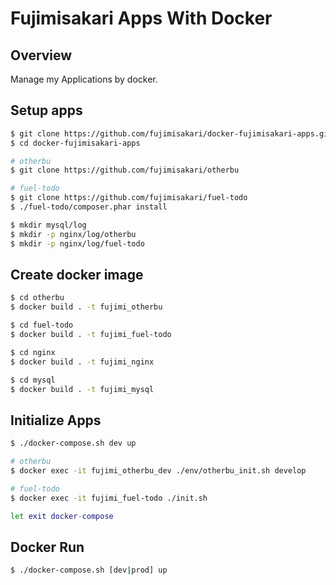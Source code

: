 # Fujimisakari Apps With Docker

## Overview

Manage my Applications by docker.


## Setup apps

```sh
$ git clone https://github.com/fujimisakari/docker-fujimisakari-apps.git
$ cd docker-fujimisakari-apps

# otherbu
$ git clone https://github.com/fujimisakari/otherbu

# fuel-todo
$ git clone https://github.com/fujimisakari/fuel-todo
$ ./fuel-todo/composer.phar install

$ mkdir mysql/log
$ mkdir -p nginx/log/otherbu
$ mkdir -p nginx/log/fuel-todo
```


## Create docker image

```sh
$ cd otherbu
$ docker build . -t fujimi_otherbu

$ cd fuel-todo
$ docker build . -t fujimi_fuel-todo

$ cd nginx
$ docker build . -t fujimi_nginx

$ cd mysql
$ docker build . -t fujimi_mysql
```


## Initialize Apps

```sh
$ ./docker-compose.sh dev up

# otherbu
$ docker exec -it fujimi_otherbu_dev ./env/otherbu_init.sh develop

# fuel-todo
$ docker exec -it fujimi_fuel-todo ./init.sh

let exit docker-compose
```


## Docker Run

```sh
$ ./docker-compose.sh [dev|prod] up
```
